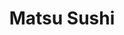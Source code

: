 ---
layout: place
title: "Matsu Sushi"
permalink: /california/castaic/matsu-sushi.html
stateAbbr: CA
stateName: California
cityName: Castaic
seo:
  name: "Matsu Sushi"
  type: Restaurant
  links: https://matsusushionline.com/
description: "Looking for sushi in Castaic, California? Check out Matsu Sushi for a delightful Japanese dining experience. Enjoy a variety of sushi and other dishes in a w..."
place_id: ChIJJWW941B-woARodFRfy1Sgqg
photos:
  - name: >-
      places/ChIJJWW941B-woARodFRfy1Sgqg/photos/AeeoHcJLrMcS4ff1c-_5JTzPs6O_wrO8_Vx1qsTNP94CyX4e_TYxhgD_oyc_NbfMk988mijjrf2sHo5TR-cJni7rMkV2Y6TzHbveYMvtd64mk6r58pAhyN_rXC0W1HjVL17BsU7ozxbCWRyeNmHxRGpIuPNRK6O5U12MYOcEaCAY7yiUIyjp0ov3LO9gZyLXxAy2H-V3NJHJbdu3UW0lfvXr1dpAF2GPMlTmDajdzPDVoKWjDJen0pPkHRCQvElQnqLYu8AyGBEzRlhaPt4zmXSXLHD-cucXAU2K5N3G4B190L8i9NDY2s7lKGPKpVj4CGEtxpuc7jR1X5geNsXS3Xo7JX6QblF_MpytjBsYZcYPDMAwG13BsqDugUQtOVwoGfq1H7JbFbUZQ66_9cOoi_X8Xyy_gJDQgc9T8JQcX74DX2fgyA
    widthPx: 4800
    heightPx: 3200
    authorAttributions:
      - displayName: 1007faces_
        uri: https://maps.google.com/maps/contrib/107440641820881413990
        photoUri: >-
          https://lh3.googleusercontent.com/a-/ALV-UjWY0I_T_sgAVKPFlUEznRilBfHYBKGpayekws8IeT6CztPZnrjI=s100-p-k-no-mo
    flagContentUri: >-
      https://www.google.com/local/imagery/report/?cb_client=maps_api_places.places_api&image_key=!1e10!2sCIHM0ogKEICAgIDm7ZLvBg&hl=en-US
    googleMapsUri: >-
      https://www.google.com/maps/place//data=!3m4!1e2!3m2!1sCIHM0ogKEICAgIDm7ZLvBg!2e10!4m2!3m1!1s0x80c27e50e3bd6525:0xa882522d7f51d1a1
  - name: >-
      places/ChIJJWW941B-woARodFRfy1Sgqg/photos/AeeoHcL-Hz4WHg4EMUwtoqwLHA-RmHcip881jbXs1ePuhroRkKkylYkzOe-Zc5MNeFWMOWKMvT-QZJ4zXnzMjVU59u9ASEDvpGs7fzpwUkOQYxF0kC5M2M2wNFPC3xCbba3C23-me13DeQtfoPx4XETOkZNpUC-xnsKUuP35ySK4UKSmv9R8i0SJRMpQ4uIXIxJbbfjxAMqMaBdrvC4bkZnlD5MlFzTxTD0eTcHovdC09YR7a3i0zwgZw2Pb70aNvsyjDPZBjwfwFuhkW4VcLUxMHg1qMKhFlkt5I0d5TQxToXcifEN4L822kmarZntF8_cQSY6yAs3Zz_VjBVqlO8gwCmrJGY2NhNH_WWgEvkEhUUuKOKU57WEdSjt1Gy-_K6L8MNfpWLxlnzPwg35-PVnx_3dlzMSk50Ik0l9l6r_CgDcDKFqb
    widthPx: 3000
    heightPx: 4000
    authorAttributions:
      - displayName: Joseph Trevino
        uri: https://maps.google.com/maps/contrib/103726628468168851794
        photoUri: >-
          https://lh3.googleusercontent.com/a-/ALV-UjV4D3D64dBYpPTCWdXuDK6Hnj6whtVprH6llbEETZ75fAIGqaY=s100-p-k-no-mo
    flagContentUri: >-
      https://www.google.com/local/imagery/report/?cb_client=maps_api_places.places_api&image_key=!1e10!2sCIHM0ogKEICAgICR47fQqQE&hl=en-US
    googleMapsUri: >-
      https://www.google.com/maps/place//data=!3m4!1e2!3m2!1sCIHM0ogKEICAgICR47fQqQE!2e10!4m2!3m1!1s0x80c27e50e3bd6525:0xa882522d7f51d1a1
  - name: >-
      places/ChIJJWW941B-woARodFRfy1Sgqg/photos/AeeoHcINZYX8nYbH6yV9p7dcIDhOvPZR7lwO6avcXErLAXNFvjiZcJ7QX4V4IjlkGlqKdYV2s3e9axKyGYS1094GeCOuS45ylVNkLOW3SJCZ0nMSOyAXlz8sh4pzimZh2G2zgVd-zZWzQaA8RxgHnjOLps81aZZWE32Fl1YcLmg4NWanXJ9bLbAfDIFLaw9rfDWVOu1gmdKAqlGiUzopMzXTFt7tpCR69aCCaRTQYveUCt4jlVyRQAMZUsrqfGIcVxBCzLdU0cE5U9Gg2gZ82z7jBLBEdjRkOdM9Kz7VmQUBTwTnl0ivwdOl_DppJJH4EaqIzIRkPayjmCGGd4xbO1uLMNEyGt2w7bT6Q5IcOPWAM4lBv8R6Swv8Ykr2jLYQQ4V-VUI3ZdBELeSpdJebVwz13eFNFX2OtRWf5Vm7iXKRE4DQQw
    widthPx: 3510
    heightPx: 3039
    authorAttributions:
      - displayName: J L
        uri: https://maps.google.com/maps/contrib/107281047866061394794
        photoUri: >-
          https://lh3.googleusercontent.com/a/ACg8ocL7bWxrVldWGgEsaEutVT-TUFcjqbi7XIn8CDi-KDIPwhArxHE=s100-p-k-no-mo
    flagContentUri: >-
      https://www.google.com/local/imagery/report/?cb_client=maps_api_places.places_api&image_key=!1e10!2sCIHM0ogKEICAgICD2JquCQ&hl=en-US
    googleMapsUri: >-
      https://www.google.com/maps/place//data=!3m4!1e2!3m2!1sCIHM0ogKEICAgICD2JquCQ!2e10!4m2!3m1!1s0x80c27e50e3bd6525:0xa882522d7f51d1a1
  - name: >-
      places/ChIJJWW941B-woARodFRfy1Sgqg/photos/AeeoHcIZFNCBtXOjCuMNSb9_5ckjJAyiCyNFR5TnnKc7JBesDLrBSsFWR20-ARB4HYl-OojnCCQeO1R3Awmu8qbRC5ZDlbr5Bfp0t74Qbt3OhXQIoU8peIKgNfTWc0CkNNgxDBhkEMJ4INQJkjcM1wYVaa-6PvSZr6q_Ftjjl6SyG8bAGONWnv4Js1Yj5b55rAH-HCg1zBFXl1ti5mEvPM2mA3PmS_AuoZY_LIjmRed1x6Jf68O6N11rC4mPkkOaUjlcTAdO03--Ia6jx2wcjxaeXqUjIQNlgElDvMnMBgfz90_6-wZZ4BATTrXEiF7ejZirMFq9ZDdqIYEvo9HR63kLfOCh5Sbfg68GH0mKAVs9lCRETxX9ZrNDBqOh4kw86T0iMm2LOg3Ui54LsUXMw-en79RIaW1k8PDM-payt1JKMKHvQxg
    widthPx: 3000
    heightPx: 4000
    authorAttributions:
      - displayName: Cheryl Hu
        uri: https://maps.google.com/maps/contrib/100710483292948956143
        photoUri: >-
          https://lh3.googleusercontent.com/a-/ALV-UjXR8dxh3CbQkuUOkB5ybZ_ZpmpVr0Oy_jmkfKughBYs3fFuX_lM=s100-p-k-no-mo
    flagContentUri: >-
      https://www.google.com/local/imagery/report/?cb_client=maps_api_places.places_api&image_key=!1e10!2sCIHM0ogKEICAgIDv5JDfhgE&hl=en-US
    googleMapsUri: >-
      https://www.google.com/maps/place//data=!3m4!1e2!3m2!1sCIHM0ogKEICAgIDv5JDfhgE!2e10!4m2!3m1!1s0x80c27e50e3bd6525:0xa882522d7f51d1a1
  - name: >-
      places/ChIJJWW941B-woARodFRfy1Sgqg/photos/AeeoHcK2OFlOUAocWTqW4e2rdGquQTW-WBLe7WtWEY4yLf7SXXCEYM08gsQA29XqO2IKxca-FT5EEHQHI_ELP7zO9pGDXht4ShpvcFWqChpUAcvHymjI7OThsLdsCMzU6-NLXlqx2YaneimJ5gTzbl0tj_tvanDpbTt1oeWwv9V_jdHePchAIBTguap7398wRB4ntaEHGweHQ0RcM_05WRmmT3P7pmodOPVl9L9_j_rG19qrTl4XJgPmWBcz6ZcL7XPNICsbUJ1CqJ88iHeeP-0DyDlELVBtVrdjg2zTRVkrwaqk3n2nm4FbFFuvbyGRjGMtMAV4JCvPHrook8zWGwHHHu9aVNanQQaz85FxAw039Tg006fDQVcKF08V-2wUlYrApJ8HaMXqZpyf1aq4QQGanqebm466yStFG1YZdDeb0kSQboJZ
    widthPx: 3024
    heightPx: 4032
    authorAttributions:
      - displayName: Wook Chung
        uri: https://maps.google.com/maps/contrib/117281398299717700812
        photoUri: >-
          https://lh3.googleusercontent.com/a-/ALV-UjXmLd7W8jEd1WWjwgdwsifrYxZzQiYZWgE56JE8moSKA62xKy10=s100-p-k-no-mo
    flagContentUri: >-
      https://www.google.com/local/imagery/report/?cb_client=maps_api_places.places_api&image_key=!1e10!2sCIHM0ogKEICAgICmsqLFrQE&hl=en-US
    googleMapsUri: >-
      https://www.google.com/maps/place//data=!3m4!1e2!3m2!1sCIHM0ogKEICAgICmsqLFrQE!2e10!4m2!3m1!1s0x80c27e50e3bd6525:0xa882522d7f51d1a1
  - name: >-
      places/ChIJJWW941B-woARodFRfy1Sgqg/photos/AeeoHcKT6UD6sGLv_e7LN4pReUSOO5IhHG4C2_7UMVGVya9gxC_YLvk26BpnnnfUBzshUcRARj2-UOTK3tHg-CfMqFl_m0H_C6A5mxqRdyCayCc49Cn3S0eo_rMOU-dObNjDZOCwZy9hVgb2qjUlclaWNHGv8PzCy-pT2vEGVqVljcMmYuTdTVwBxBjzfPlf4C4nRkQHs17e3q3K92BrESSAAYp3cPr2y6sCph-8KTytBNXWe7OuCB9wM8inWbQRX_m0Y5tmfgHufRVwNP0OUkbwagl3F1nfLN1K0HHs5dzQOPJyiSYb75qYRbbYGWGZOJWDVrujwN5U6Dz7K1l_LoefmokpZgEG0CFGqD5nO7AhAck6T6XHhSJqNJZEIV5DyPRpTHiE_cVH3e-_Q3NxjMA60kDCnlJqVG5qkXJzxIW3uKbJsmOI
    widthPx: 4032
    heightPx: 3024
    authorAttributions:
      - displayName: charlotte McIntosh
        uri: https://maps.google.com/maps/contrib/111157362425496784054
        photoUri: >-
          https://lh3.googleusercontent.com/a/ACg8ocKNTaQ8t7rMKyW1SMVJe7FKCOPpQL8HQKFSgYfg6WxPGd923g=s100-p-k-no-mo
    flagContentUri: >-
      https://www.google.com/local/imagery/report/?cb_client=maps_api_places.places_api&image_key=!1e10!2sCIHM0ogKEICAgIDeoILkowE&hl=en-US
    googleMapsUri: >-
      https://www.google.com/maps/place//data=!3m4!1e2!3m2!1sCIHM0ogKEICAgIDeoILkowE!2e10!4m2!3m1!1s0x80c27e50e3bd6525:0xa882522d7f51d1a1
  - name: >-
      places/ChIJJWW941B-woARodFRfy1Sgqg/photos/AeeoHcKMuGBwhBsmu8hd3PxWF9YjpVPeUwPr7kzrhpMz5JaKbFZJy5Al4G8BHFAN_LRBGIQjejV4BqkfZHqP8MqqcKqB3FmND1yUgqQLmQl45ZPm5woVSYb9zKWBupsxKJWpCGTSc1SchJy3Apx524ORDwa2j8EziR1Cp8avwl3eyp4luy24vYMRp-z8v1TvIirsHXyhtEBKtkd7_s1c9HNVYtWNVsjNr8cYoltjFS9ZYQh58ei5NF-K4IT7L-h-Wm3G7RVNcJh5NBDzCA9TMNAlWE_PCK1bApXWss-FxVOjUXSM7iEfdVvX1CgU9ZUBAp6yfwU0ec771dgHeCtrA2K5r-jo4b_2EEQMcmAhh9_sPHMAKEM1ic0Nnjj6tvO40ma8Tt72okDrxUlpX1651YvQurfK3lPALsAlL6nmYmYWyQTR0Ig
    widthPx: 3510
    heightPx: 3158
    authorAttributions:
      - displayName: J L
        uri: https://maps.google.com/maps/contrib/107281047866061394794
        photoUri: >-
          https://lh3.googleusercontent.com/a/ACg8ocL7bWxrVldWGgEsaEutVT-TUFcjqbi7XIn8CDi-KDIPwhArxHE=s100-p-k-no-mo
    flagContentUri: >-
      https://www.google.com/local/imagery/report/?cb_client=maps_api_places.places_api&image_key=!1e10!2sCIHM0ogKEICAgICD2JquiQE&hl=en-US
    googleMapsUri: >-
      https://www.google.com/maps/place//data=!3m4!1e2!3m2!1sCIHM0ogKEICAgICD2JquiQE!2e10!4m2!3m1!1s0x80c27e50e3bd6525:0xa882522d7f51d1a1
  - name: >-
      places/ChIJJWW941B-woARodFRfy1Sgqg/photos/AeeoHcJae3qKQOGinE6kqoZEfPVHzCWhu2kcgpay6EKgQKHOzdlgQcmv7KkmwdEQC8btvqjf9zcGLIdBqCXqG24LveGzgPnGXtRL4VP4TXZF2PVjU0cGtYXaDTgabn-ITDdMOS75gGNQggFBzufZ_PIggEryjIBjHHpRXpV1tf8-HB3_5YlipVhrQYtKaxu4bhzyZ8joCgkQ0CoZXk1Sl8suSrDvBeSirrkHP-6ESB89ETHCAHPaVBMB33dqwxbVSW0LvpEpOZkL33l77UepByJinPEbv9qVSjE9BLUk4C2L8Mbvt7Eff1hMN_N2kNCI9FN44X-7D24FxeJLD3DehiEOsOeTvPV_Vn-MUJpUGg9RGQQKJpRYwVNPLnambaQ8t7-DtKLVHX2A-spYM9iN33Em8jkjAGOSLuEAZ5rb4DbLvAg
    widthPx: 3024
    heightPx: 4032
    authorAttributions:
      - displayName: David
        uri: https://maps.google.com/maps/contrib/111471966865672735202
        photoUri: >-
          https://lh3.googleusercontent.com/a-/ALV-UjUNwroVLx8C-I4UzlaPQkW0TEPBnyghrYXOwu4Brp6hsuESMIv6Bg=s100-p-k-no-mo
    flagContentUri: >-
      https://www.google.com/local/imagery/report/?cb_client=maps_api_places.places_api&image_key=!1e10!2sCIHM0ogKEICAgIC6mMygGA&hl=en-US
    googleMapsUri: >-
      https://www.google.com/maps/place//data=!3m4!1e2!3m2!1sCIHM0ogKEICAgIC6mMygGA!2e10!4m2!3m1!1s0x80c27e50e3bd6525:0xa882522d7f51d1a1
  - name: >-
      places/ChIJJWW941B-woARodFRfy1Sgqg/photos/AeeoHcKu6hL4UWHDkq398jnsncVCppo8CNbRftHT-J32yF3-H-ibolL9GTIAZPLnVGOYfGGBbS-ivPP0uRscAGRniDqs74yoEkhxn2CGR8VDoc6xWR2XsU2epNOZ7zLoyFpARWKjHCEB3XVOiMc5QNzJ53KbKz1V_of6O7z3CteSOGxL_gOhfv3xg65IWMvm8a4gp3EK1tY4kQ-Bn17kcYav_NF854hP9BnGYTIwQskqJutHyW56rBXp4rr_kfbzs6MWhzVeNPrirpqrXTkxM09mZ-4Tu0jB8UjNjO92yk9CfZWFo1qKsLr4QNaNAYkvOZSR2I262wwbvsfDyfktwHSrT2i2WaKIwQxTjL61FxeKwobIPVT8rpFVG6SHnKCZlunn-BGSVvmwM5qKjMHtXyfJyOlMUoLqrDyobTPUqHYSiXnkxbyk
    widthPx: 4032
    heightPx: 3024
    authorAttributions:
      - displayName: Alex Kim
        uri: https://maps.google.com/maps/contrib/104251570240608059647
        photoUri: >-
          https://lh3.googleusercontent.com/a-/ALV-UjV99drLBcgNcGtAjFAqttkFGWKh1BmNqPhShWeEw5anajwzHTPgiQ=s100-p-k-no-mo
    flagContentUri: >-
      https://www.google.com/local/imagery/report/?cb_client=maps_api_places.places_api&image_key=!1e10!2sCIHM0ogKEICAgIDhl-D8sQE&hl=en-US
    googleMapsUri: >-
      https://www.google.com/maps/place//data=!3m4!1e2!3m2!1sCIHM0ogKEICAgIDhl-D8sQE!2e10!4m2!3m1!1s0x80c27e50e3bd6525:0xa882522d7f51d1a1
  - name: >-
      places/ChIJJWW941B-woARodFRfy1Sgqg/photos/AeeoHcKbSk-3IQZM-9Drzuz-ppz_Qh87zp5Fa2TeCC0OCfxde4I_LJ47g2Kw0d7izTjD3NOkzhkvvikPgpZFrlr1MVMtybBeySPe51KrHHlW6TLGBXBSCjhn0TJkSLls6-61gXr2XrMTMDs_JFlIJZZc-4NuGr348ZlT2hReMD_D6lUN84-OdmPMlmBldrd4QjRl4AA9uYYRD1QalmlVN7qzggk5HND3giVnGfkzVsktKyEQh5epW2ZoA3zhnYUcdH-c9DrcsE3TgXtrD6ZdyFiLiU5SGjgpoagLQEFd2eSVzKu1u7BDHqoEqxGLylVyv2QoUnSE-rQo8kl2_YYSiYBSR51Od0zKzmcHkd0262VyVxifqVVQnVvfA7Md8Osp6gib_COJ4W7yt1xagxs-YgS07_JwS276VtDc8kIegg-IK1mUbA
    widthPx: 1800
    heightPx: 4000
    authorAttributions:
      - displayName: isonlinez tm
        uri: https://maps.google.com/maps/contrib/108167622746466933541
        photoUri: >-
          https://lh3.googleusercontent.com/a-/ALV-UjVsT6nQDPnroHT7hiOEx5o3VAKB2snnuA15gyATumcArbUds6EH=s100-p-k-no-mo
    flagContentUri: >-
      https://www.google.com/local/imagery/report/?cb_client=maps_api_places.places_api&image_key=!1e10!2sCIHM0ogKEICAgIDun4TdCg&hl=en-US
    googleMapsUri: >-
      https://www.google.com/maps/place//data=!3m4!1e2!3m2!1sCIHM0ogKEICAgIDun4TdCg!2e10!4m2!3m1!1s0x80c27e50e3bd6525:0xa882522d7f51d1a1
address: 29495 The Old Rd, Castaic, CA 91384, USA
street: 29495 The Old Rd
city: Castaic
state: CA
zip: '91384'
country: USA
neighborhood: null
latitude: '34.452944'
longitude: '-118.616231'
accessibility_options:
  wheelchairAccessibleParking: true
  wheelchairAccessibleEntrance: true
  wheelchairAccessibleRestroom: true
  wheelchairAccessibleSeating: true
business_status: OPERATIONAL
name: Matsu Sushi
google_maps_links:
  directionsUri: >-
    https://www.google.com/maps/dir//''/data=!4m7!4m6!1m1!4e2!1m2!1m1!1s0x80c27e50e3bd6525:0xa882522d7f51d1a1!3e0
  placeUri: https://maps.google.com/?cid=12142357900707352993
  writeAReviewUri: >-
    https://www.google.com/maps/place//data=!4m3!3m2!1s0x80c27e50e3bd6525:0xa882522d7f51d1a1!12e1
  reviewsUri: >-
    https://www.google.com/maps/place//data=!4m4!3m3!1s0x80c27e50e3bd6525:0xa882522d7f51d1a1!9m1!1b1
  photosUri: >-
    https://www.google.com/maps/place//data=!4m3!3m2!1s0x80c27e50e3bd6525:0xa882522d7f51d1a1!10e5
primary_type: Sushi Restaurant
opening_hours:
  regular: null
  current: null
secondary_opening_hours:
  regular:
    weekdayDescriptions: null
    type: null
  current:
    weekdayDescriptions: null
    type: null
phone: (661) 257-0023
price_level: PRICE_LEVEL_MODERATE
price_range: $20 &ndash; $30
rating: '4.5'
rating_count: 348
website: https://matsusushionline.com/
reviews: null
parking_options: null
payment_options: null
allow_dogs: null
curbside_pickup: null
delivery: null
dine_in: null
good_for_children: null
good_for_groups: null
good_for_sports: null
live_music: null
menu_for_children: null
outdoor_seating: null
reservable: null
restroom: null
serves_beer: null
serves_breakfast: null
serves_brunch: null
serves_cocktails: null
serves_coffee: null
serves_dinner: null
serves_dessert: null
serves_lunch: null
serves_vegetarian_food: null
serves_wine: null
takeout: null
summary: null

---